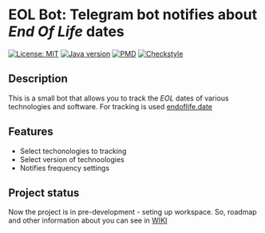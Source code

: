 # EOL Bot: Telegram bot notifies about *End Of Life* dates

[![License: MIT](https://img.shields.io/badge/License-MIT-yellow.svg)](https://en.wikipedia.org/wiki/MIT_License)
[![Java version](https://img.shields.io/badge/Java-11-blue)](https://www.oracle.com/java/technologies/downloads/#java11)
[![PMD](https://github.com/desckapg-weastur-dev/eol_bot/actions/workflows/pmd.yml/badge.svg)](https://pmd.github.io/)
[![Checkstyle](https://github.com/desckapg-weastur-dev/eol_bot/actions/workflows/checkstyle.yml/badge.svg)](https://checkstyle.org/sun_style)

## Description
This is a small bot that allows you to track the *EOL* dates of various technologies and software. For tracking is used 
[endoflife.date](https://endoflife.date/)

## Features
- Select techonologies to tracking
- Select version of technoologies
- Notifies frequency settings

## Project status
Now the project is in pre-development - seting up workspace. 
So, roadmap and other information about you can see in [WIKI](https://github.com/desckapg-weastur-dev/eol_bot/wiki)
